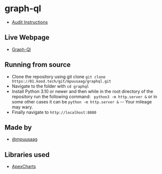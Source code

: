 # graph-ql
* [Audit Instructions](https://github.com/01-edu/public/tree/master/subjects/graphql/audit)

## Live Webpage
* [Graph-Ql](https://xaerogit.github.io/graphql/)

## Running from source
* Clone the repository using git clone ``git clone https://01.kood.tech/git/mpuusaag/graphql.git``
* Navigate to the folder with ``cd graphql``
* Install Python 3.10 or newer and then while in the root directory of the repository run the following command:
`` python3 -m http.server &``  or in some other cases it can be ``python -m http.server &`` -- Your mileage may wary.
* Finally navigate to ``http://localhost:8080``

## Made by
- [@mpuusaag](https://01.kood.tech/git/mpuusaag)

## Libraries used
* [ApexCharts](https://apexcharts.com/)